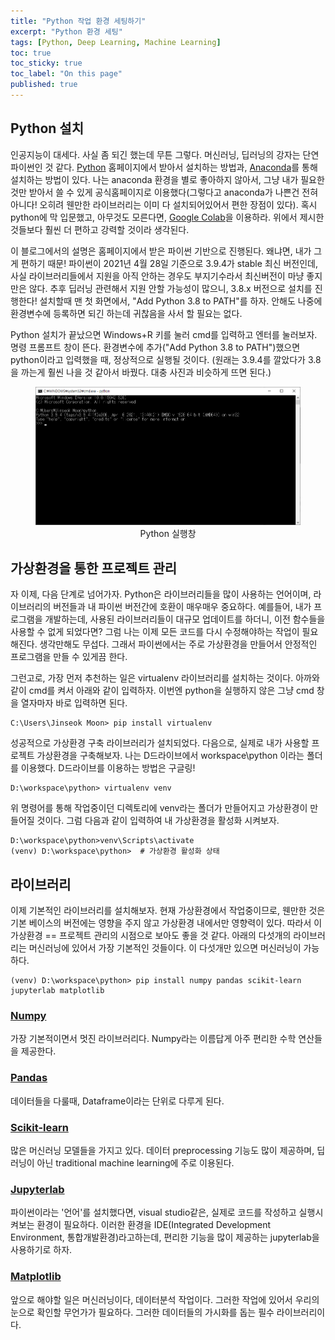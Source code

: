 ```yaml
---
title: "Python 작업 환경 세팅하기"
excerpt: "Python 환경 세팅"
tags: [Python, Deep Learning, Machine Learning]
toc: true
toc_sticky: true
toc_label: "On this page"
published: true
---
```


## Python 설치
인공지능이 대세다. 사실 좀 되긴 했는데 무튼 그렇다. 머신러닝, 딥러닝의 강자는 단연 파이썬인 것 같다. 
[Python](https://www.python.org/downloads/) 홈페이지에서 받아서 설치하는 방법과, [Anaconda](https://www.anaconda.com/)를 통해 설치하는 방법이 있다.
나는 anaconda 환경을 별로 좋아하지 않아서, 그냥 내가 필요한것만 받아서 쓸 수 있게 공식홈페이지로 이용했다(그렇다고 anaconda가 나쁜건 전혀 아니다! 오히려 웬만한 라이브러리는 이미 다 설치되어있어서 편한 장점이 있다). 혹시 python에 막 입문했고, 아무것도 모른다면, [Google Colab](https://colab.research.google.com/)을 이용하라. 위에서 제시한것들보다 훨씬 더 편하고 강력할 것이라 생각된다.

이 블로그에서의 설명은 홈페이지에서 받은 파이썬 기반으로 진행된다. 왜냐면, 내가 그게 편하기 때문! 파이썬이 2021년 4월 28일 기준으로 3.9.4가 stable 최신 버전인데, 사실 라이브러리들에서 지원을 아직 안하는 경우도 부지기수라서 최신버전이 마냥 좋지만은 않다. 
추후 딥러닝 관련해서 지원 안할 가능성이 많으니, 3.8.x 버전으로 설치를 진행한다!
설치할때 맨 첫 화면에서, "Add Python 3.8 to PATH"를 하자. 안해도 나중에 환경변수에 등록하면 되긴 하는데 귀찮음을 사서 할 필요는 없다.

Python 설치가 끝났으면 Windows+R 키를 눌러 cmd를 입력하고 엔터를 눌러보자. 명령 프롬프트 창이 뜬다. 환경변수에 추가("Add Python 3.8 to PATH")했으면 python이라고 입력했을 때, 정상적으로 실행될 것이다. (원래는 3.9.4를 깔았다가 3.8을 까는게 훨씬 나을 것 같아서 바꿨다. 대충 사진과 비슷하게 뜨면 된다.)

<center>
	<figure> <img src="/Images/20210428/cmd.png" alt="python 실행 화면"/>
    <figcaption>Python 실행창</figcaption>
    </figure>
</center>

## 가상환경을 통한 프로젝트 관리
자 이제, 다음 단계로 넘어가자. Python은 라이브러리들을 많이 사용하는 언어이며, 라이브러리의 버전들과 내 파이썬 버전간에 호환이 매우매우 중요하다. 예를들어, 내가 프로그램을 개발하는데, 사용된 라이브러리들이 대규모 업데이트를 하더니, 이전 함수들을 사용할 수 없게 되었다면?
그럼 나는 이제 모든 코드를 다시 수정해야하는 작업이 필요해진다. 생각만해도 무섭다. 그래서 파이썬에서는 주로 가상환경을 만들어서 안정적인 프로그램을 만들 수 있게끔 한다.

그런고로, 가장 먼저 추천하는 일은 virtualenv 라이브러리를 설치하는 것이다.
아까와 같이 cmd를 켜서 아래와 같이 입력하자. 이번엔 python을 실행하지 않은 그냥 cmd 창을 열자마자 바로 입력하면 된다.

```
C:\Users\Jinseok Moon> pip install virtualenv
```

성공적으로 가상환경 구축 라이브러리가 설치되었다. 다음으로, 실제로 내가 사용할 프로젝트 가상환경을 구축해보자. 나는 D드라이브에서 workspace\python 이라는 폴더를 이용했다. D드라이브를 이용하는 방법은 구글링!

```
D:\workspace\python> virtualenv venv
```

위 명령어를 통해 작업중이던 디렉토리에 venv라는 폴더가 만들어지고 가상환경이 만들어질 것이다. 그럼 다음과 같이 입력하여 내 가상환경을 활성화 시켜보자.

```
D:\workspace\python>venv\Scripts\activate
(venv) D:\workspace\python>  # 가상환경 활성화 상태
```
## 라이브러리
이제 기본적인 라이브러리를 설치해보자. 현재 가상환경에서 작업중이므로, 웬만한 것은 기본 베이스의 버전에는 영향을 주지 않고 가상환경 내에서만 영향력이 있다. 따라서 이 가상환경 == 프로젝트 관리의 시점으로 보아도 좋을 것 같다. 아래의 다섯개의 라이브러리는 머신러닝에 있어서 가장 기본적인 것들이다. 이 다섯개만 있으면 머신러닝이 가능하다.

```
(venv) D:\workspace\python> pip install numpy pandas scikit-learn jupyterlab matplotlib
```

### [Numpy](https://numpy.org/)
가장 기본적이면서 멋진 라이브러리다. Numpy라는 이름답게 아주 편리한 수학 연산들을 제공한다.

### [Pandas](https://pandas.pydata.org/)
데이터들을 다룰때, Dataframe이라는 단위로 다루게 된다.

### [Scikit-learn](https://scikit-learn.org/stable/)
많은 머신러닝 모델들을 가지고 있다. 데이터 preprocessing 기능도 많이 제공하며, 딥러닝이 아닌 traditional machine learning에 주로 이용된다.

### [Jupyterlab](https://jupyterlab.readthedocs.io/en/stable/)
파이썬이라는 '언어'를 설치했다면, visual studio같은, 실제로 코드를 작성하고 실행시켜보는 환경이 필요하다. 이러한 환경을 IDE(Integrated Development Environment, 통합개발환경)라고하는데, 편리한 기능을 많이 제공하는 jupyterlab을 사용하기로 하자.

### [Matplotlib](https://matplotlib.org/)
앞으로 해야할 일은 머신러닝이다, 데이터분석 작업이다. 그러한 작업에 있어서 우리의 눈으로 확인할 무언가가 필요하다. 그러한 데이터들의 가시화를 돕는 필수 라이브러리이다.